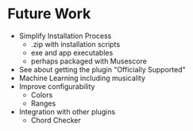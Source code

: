 # Future Work
- Simplify Installation Process
  - .zip with installation scripts
  - exe and app executables
  - perhaps packaged with Musescore
- See about getting the plugin "Officially Supported"
- Machine Learning including musicality
- Improve configurability
  - Colors
  - Ranges
- Integration with other plugins
  - Chord Checker